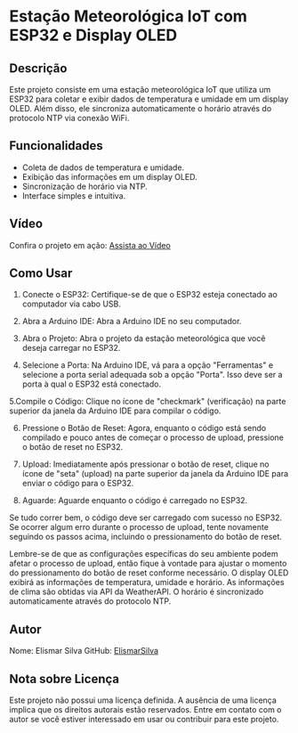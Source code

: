 # Estação Meteorológica IoT com ESP32 e Display OLED

## Descrição

Este projeto consiste em uma estação meteorológica IoT que utiliza um ESP32 para coletar e exibir dados de temperatura e umidade em um display OLED. Além disso, ele sincroniza automaticamente o horário através do protocolo NTP via conexão WiFi.

## Funcionalidades

- Coleta de dados de temperatura e umidade.
- Exibição das informações em um display OLED.
- Sincronização de horário via NTP.
- Interface simples e intuitiva.

## Vídeo

Confira o projeto em ação: [Assista ao Vídeo](https://youtube.com/shorts/4TjvYzfjJCk?feature=share)

## Como Usar

1. Conecte o ESP32: Certifique-se de que o ESP32 esteja conectado ao computador via cabo USB.

2. Abra a Arduino IDE: Abra a Arduino IDE no seu computador.

3. Abra o Projeto: Abra o projeto da estação meteorológica que você deseja carregar no ESP32.

4. Selecione a Porta: Na Arduino IDE, vá para a opção "Ferramentas" e selecione a porta serial adequada sob a opção "Porta". Isso deve ser a porta à qual o ESP32 está conectado.

5.Compile o Código: Clique no ícone de "checkmark" (verificação) na parte superior da janela da Arduino IDE para compilar o código.

6. Pressione o Botão de Reset: Agora, enquanto o código está sendo compilado e pouco antes de começar o processo de upload, pressione o botão de reset no ESP32.

7. Upload: Imediatamente após pressionar o botão de reset, clique no ícone de "seta" (upload) na parte superior da janela da Arduino IDE para enviar o código para o ESP32.

8. Aguarde: Aguarde enquanto o código é carregado no ESP32.

Se tudo correr bem, o código deve ser carregado com sucesso no ESP32. Se ocorrer algum erro durante o processo de upload, tente novamente seguindo os passos acima, incluindo o pressionamento do botão de reset.

Lembre-se de que as configurações específicas do seu ambiente podem afetar o processo de upload, então fique à vontade para ajustar o momento do pressionamento do botão de reset conforme necessário.
O display OLED exibirá as informações de temperatura, umidade e horário.
As informações de clima são obtidas via API da WeatherAPI.
O horário é sincronizado automaticamente através do protocolo NTP.

## Autor

Nome: Elismar Silva
GitHub: [ElismarSilva](https://github.com/ElismarSilva)

## Nota sobre Licença

Este projeto não possui uma licença definida. A ausência de uma licença implica que os direitos autorais estão reservados. Entre em contato com o autor se você estiver interessado em usar ou contribuir para este projeto.
